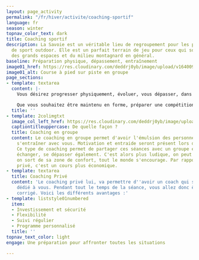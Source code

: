 ```yaml
---
layout: page_activity
permalink: "/fr/hiver/activite/coaching-sportif"
language: fr
season: winter
topnav_color_text: dark
title: Coaching sportif
description: La Savoie est un véritable lieu de regroupement pour les plus friands
  de sport outdoor. Elle est un parfait terrain de jeu pour ceux qui sont amoureux
  des grands espaces et du milieu montagnard en général.
baseline: Préparation physique, dépassement, entraînement
image01_href: https://res.cloudinary.com/deddrj0yb/image/upload/v1640098456/website/winter/victor-freitas-hOuJYX2K5DA-unsplash_gg95nq.jpg
image01_alt: Course à pied sur piste en groupe
page_sections:
- template: textarea
  content: |-
    Vous désirez progresser physiquement, évoluer, vous dépasser, dans un groupe ou seul avec un ou une coach ? Une séance de coaching c'est avoir un coach qui aura un regard précis sur toutes vos postures, vous accompagner dans vos exercices, un coach qui va vous suivre.

    Que vous souhaitez être maintenu en forme, préparer une compétition, avoir une meilleure condition physique, vous muscler, préparer un défi, le coaching sera la meilleure solution.
  title: ''
- template: 2colimgtxt
  image_col_left_href: https://res.cloudinary.com/deddrj0yb/image/upload/v1640098456/website/winter/gabin-vallet-CBnSTRvnfCE-unsplash_vmvr8z.jpg
  captiontitleuppercase: De quelle façon ?
  title: Coaching en groupe
  content: Le coaching en groupe permet d'avoir l'émulsion des personnes qui vont
    s'entraîner avec vous. Motivation et entraide seront présent lors de chaque séance.
    Ce type de coaching permet de partager ces séances avec un groupe et de pouvoir
    échanger, se dépasser également. C'est alors plus ludique, on peut créer des duels,
    on sort de sa zone de confort, tout le monde s'encourage. Par rapport au coaching
    privé, c'est un cours plus économique.
- template: textarea
  title: Coaching Privé
  content: 'Le coaching privé lui, va permettre d''avoir un coach qui sera totalement
    dédié à vous. Pendant tout le temps de la séance, vous allez donc être suivi,
    corrigé. Voici les différents avantages :'
- template: liststyle01numbered
  item:
  - Investissement et sécurité
  - Flexibilité
  - Suivi régulier
  - Programme personnalisé
  title: ''
topnav_text_color: light
engage: Une préparation pour affronter toutes les situations

---
```

